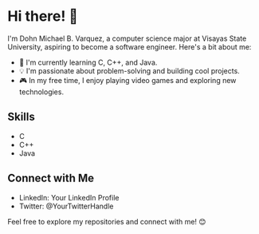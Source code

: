 # Hi there! 👋

I'm Dohn Michael B. Varquez, a computer science major at Visayas State University, aspiring to become a software engineer. Here's a bit about me:

- 🌱 I'm currently learning C, C++, and Java.
- 💡 I'm passionate about problem-solving and building cool projects.
- 🎮 In my free time, I enjoy playing video games and exploring new technologies.

## Skills
- C
- C++
- Java

## Connect with Me
- LinkedIn: Your LinkedIn Profile
- Twitter: @YourTwitterHandle

Feel free to explore my repositories and connect with me! 😊
